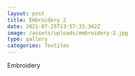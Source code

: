 ```yaml
---
layout: post
title: Embroidery 2
date: 2021-07-25T13:57:33.342Z
image: /assets/uploads/embroidery-2.jpg
type: gallery
categories: Textiles
---
```

Embroidery